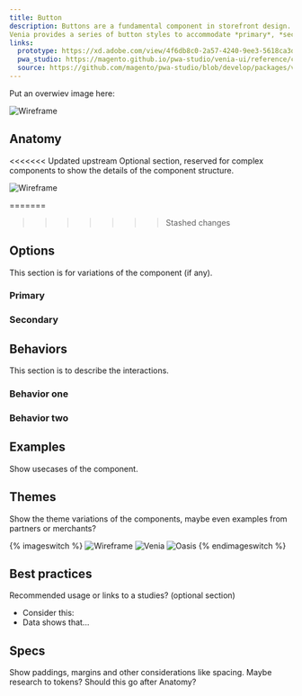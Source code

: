 ```yaml
---
title: Button
description: Buttons are a fundamental component in storefront design. They make it possible for Shoppers to initiate tasks and sub-tasks, submit information, and navigate through the shopping experience. </br>
Venia provides a series of button styles to accommodate *primary*, *secondary* and *tertiary* actions and provides flexibility in the UI. </br>
links:
  prototype: https://xd.adobe.com/view/4f6db8c0-2a57-4240-9ee3-5618ca3d721f-1a3e/
  pwa_studio: https://magento.github.io/pwa-studio/venia-ui/reference/components/Button/
  source: https://github.com/magento/pwa-studio/blob/develop/packages/venia-ui/lib/components/Button/button.js
---
```


Put an overwiev image here:

![Wireframe](https://placekitten.com/640/480)
## Anatomy

<<<<<<< Updated upstream
Optional section, reserved for complex components to show the details of the component structure.

![Wireframe](https://placekitten.com/640/480)

=======
>>>>>>> Stashed changes
## Options

This section is for variations of the component (if any). 
### Primary

### Secondary


## Behaviors

This section is to describe the interactions. 

### Behavior one


### Behavior two


## Examples

Show usecases of the component.

## Themes

Show the theme variations of the components, maybe even examples from partners or merchants?

{% imageswitch %}
![Wireframe](https://placekitten.com/640/480)
![Venia](https://placekitten.com/641/480)
![Oasis](https://placekitten.com/642/480)
{% endimageswitch %}

## Best practices

Recommended usage or links to a studies? (optional section)
  
  - Consider this:
  - Data shows that...


## Specs

Show paddings, margins and other considerations like spacing. Maybe research to tokens? Should this go after Anatomy?